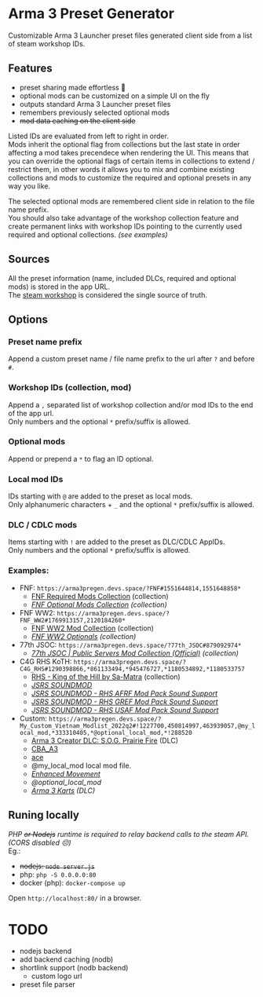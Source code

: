 # Arma 3 Preset Generator
Customizable Arma 3 Launcher preset files generated client side from a list of steam workshop IDs.

## Features
 * preset sharing made effortless 💚
 * optional mods can be customized on a simple UI on the fly
 * outputs standard Arma 3 Launcher preset files
 * remembers previously selected optional mods
 * ~~mod data caching on the client side~~

Listed IDs are evaluated from left to right in order.  
Mods inherit the optional flag from collections but the last state in order affecting a mod takes precendece when rendering the UI. This means that you can override the optional flags of certain items in collections to extend / restrict them, in other words it allows you to mix and combine existing collections and mods to customize the required and optional presets in any way you like.  

The selected optional mods are remembered client side in relation to the file name prefix.  
You should also take advantage of the workshop collection feature and create permanent links with workshop IDs pointing to the currently used required and optional collections. _(see examples)_

## Sources
All the preset information (name, included DLCs, required and optional mods) is stored in the app URL.  
The [steam workshop](https://steamcommunity.com/app/107410/workshop/) is considered the single source of truth.  

## Options
### Preset name prefix
Append a custom preset name / file name prefix to the url after `?` and before `#`.

### Workshop IDs (collection, mod)
Append a `,` separated list of workshop collection and/or mod IDs to the end of the app url.  
Only numbers and the optional `*` prefix/suffix is allowed.

### Optional mods
Append or prepend a `*` to flag an ID optional.

### Local mod IDs
IDs starting with `@` are added to the preset as local mods.  
Only alphanumeric characters + `_` and the optional `*` prefix/suffix is allowed.

### DLC / CDLC mods
Items starting with `!` are added to the preset as DLC/CDLC AppIDs.  
Only numbers and the optional `*` prefix/suffix is allowed.

### Examples:
 * FNF: `https://arma3pregen.devs.space/?FNF#1551644814,1551648858*`
   * [FNF Required Mods Collection](https://steamcommunity.com/sharedfiles/filedetails/?id=1551644814) (collection)
   * _[FNF Optional Mods Collection](https://steamcommunity.com/sharedfiles/filedetails/?id=1551648858) (collection)_
 * FNF WW2: `https://arma3pregen.devs.space/?FNF_WW2#1769913157,2120184260*`
   * [FNF WW2 Mod Collection](https://steamcommunity.com/sharedfiles/filedetails/?id=1769913157) (collection)
   * _[FNF WW2 Optionals](https://steamcommunity.com/sharedfiles/filedetails/?id=2120184260) (collection)_
 * 77th JSOC: `https://arma3pregen.devs.space/?77th_JSOC#879092974*`
   * _[77th JSOC | Public Servers Mod Collection (Official)](https://steamcommunity.com/sharedfiles/filedetails/?id=879092974) (collection)_
 * C4G RHS KoTH: `https://arma3pregen.devs.space/?C4G_RHS#1290398866,*861133494,*945476727,*1180534892,*1180533757`
   * [RHS - King of the Hill by Sa-Matra](https://steamcommunity.com/sharedfiles/filedetails/?id=1290398866) (collection)
   * _[JSRS SOUNDMOD](https://steamcommunity.com/sharedfiles/filedetails/?id=861133494)_
   * _[JSRS SOUNDMOD - RHS AFRF Mod Pack Sound Support](https://steamcommunity.com/sharedfiles/filedetails/?id=945476727)_
   * _[JSRS SOUNDMOD - RHS GREF Mod Pack Sound Support](https://steamcommunity.com/sharedfiles/filedetails/?id=1180534892)_
   * _[JSRS SOUNDMOD - RHS USAF Mod Pack Sound Support](https://steamcommunity.com/sharedfiles/filedetails/?id=1180533757)_
 * Custom: `https://arma3pregen.devs.space/?My_Custom_Vietnam_Modlist_2022q2#!1227700,450814997,463939057,@my_local_mod,*333310405,*@optional_local_mod,*!288520`
   * [Arma 3 Creator DLC: S.O.G. Prairie Fire](https://store.steampowered.com/app/1227700) (DLC)
   * [CBA_A3](https://steamcommunity.com/sharedfiles/filedetails/?id=450814997)
   * [ace](https://steamcommunity.com/sharedfiles/filedetails/?id=463939057)
   * @my_local_mod local mod file.
   * _[Enhanced Movement](https://steamcommunity.com/sharedfiles/filedetails/?id=333310405)_
   * _@optional_local_mod_
   * _[Arma 3 Karts](https://store.steampowered.com/app/288520) (DLC)_

## Runing locally
_PHP ~~or Nodejs~~ runtime is required to relay backend calls to the steam API. (CORS disabled 😔)_  
Eg.:  
 - ~~nodejs: `node server.js`~~
 - php: `php -S 0.0.0.0:80`
 - docker (php): `docker-compose up`

Open `http://localhost:80/` in a browser.  

# TODO
 * nodejs backend
 * add backend caching (nodb)
 * shortlink support (nodb backend)
   * custom logo url
 * preset file parser
